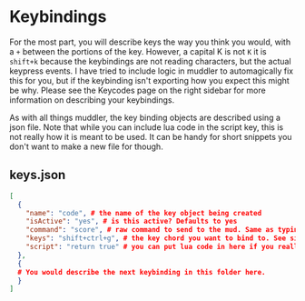 # Keybindings

For the most part, you will describe keys the way you think you would, with a `+` between the portions of the key. However, a capital K is not `K` it is `shift+k` because the keybindings are not reading characters, but the actual keypress events. I have tried to include logic in muddler to automagically fix this for you, but if the keybinding isn't exporting how you expect this might be why. 
Please see the Keycodes page on the right sidebar for more information on describing your keybindings.

As with all things muddler, the key binding objects are described using a json file. Note that while you can include lua code in the script key, this is not really how it is meant  to be used. It can be handy for short snippets you don't want to make a new file for though.

## keys.json

```json
[
  {
    "name": "code", # the name of the key object being created
    "isActive": "yes", # is this active? Defaults to yes
    "command": "score", # raw command to send to the mud. Same as typing in the command field in the Key editor in Mudlet
    "keys": "shift+ctrl+g", # the key chord you want to bind to. See sidebar labeled "Keycodes" for more info
    "script": "return true" # you can put lua code in here if you really want. Defaults to reading $name.lua from same folder
  },
  {
  # You would describe the next keybinding in this folder here.
  }
]
```
